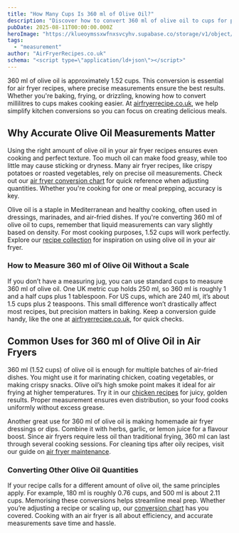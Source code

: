 ```yaml
---
title: "How Many Cups Is 360 ml of Olive Oil?"
description: "Discover how to convert 360 ml of olive oil to cups for perfect air fryer recipes. Get accurate measurements for baking and cooking every time."
pubDate: 2025-08-11T00:00:00.000Z
heroImage: "https://klueoymssxwfnxsvcyhv.supabase.co/storage/v1/object/public/md/how-many-cups-is-360-ml-of-olive-oil-c4be907b.webp"
tags:
  - "measurement"
author: "AirFryerRecipes.co.uk"
schema: "<script type=\"application/ld+json\"></script>"
---
```


<p>360 ml of olive oil is approximately 1.52 cups. This conversion is essential for air fryer recipes, where precise measurements ensure the best results. Whether you're baking, frying, or drizzling, knowing how to convert millilitres to cups makes cooking easier. At <a href=https://www.airfryerrecipe.co.uk>airfryerrecipe.co.uk</a>, we help simplify kitchen conversions so you can focus on creating delicious meals.</p>  

<h2>Why Accurate Olive Oil Measurements Matter</h2>  
<p>Using the right amount of olive oil in your air fryer recipes ensures even cooking and perfect texture. Too much oil can make food greasy, while too little may cause sticking or dryness. Many air fryer recipes, like crispy potatoes or roasted vegetables, rely on precise oil measurements. Check out our <a href=https://www.airfryerrecipe.co.uk/air-fryer-conversion-chart>air fryer conversion chart</a> for quick reference when adjusting quantities. Whether you're cooking for one or meal prepping, accuracy is key.</p>  

<p>Olive oil is a staple in Mediterranean and healthy cooking, often used in dressings, marinades, and air-fried dishes. If you're converting 360 ml of olive oil to cups, remember that liquid measurements can vary slightly based on density. For most cooking purposes, 1.52 cups will work perfectly. Explore our <a href=https://www.airfryerrecipe.co.uk/recipes>recipe collection</a> for inspiration on using olive oil in your air fryer.</p>  

<h3>How to Measure 360 ml of Olive Oil Without a Scale</h3>  
<p>If you don’t have a measuring jug, you can use standard cups to measure 360 ml of olive oil. One UK metric cup holds 250 ml, so 360 ml is roughly 1 and a half cups plus 1 tablespoon. For US cups, which are 240 ml, it’s about 1.5 cups plus 2 teaspoons. This small difference won’t drastically affect most recipes, but precision matters in baking. Keep a conversion guide handy, like the one at <a href=https://www.airfryerrecipe.co.uk>airfryerrecipe.co.uk</a>, for quick checks.</p>  

<h2>Common Uses for 360 ml of Olive Oil in Air Fryers</h2>  
<p>360 ml (1.52 cups) of olive oil is enough for multiple batches of air-fried dishes. You might use it for marinating chicken, coating vegetables, or making crispy snacks. Olive oil’s high smoke point makes it ideal for air frying at higher temperatures. Try it in our <a href=https://www.airfryerrecipe.co.uk/recipe-category/chicken>chicken recipes</a> for juicy, golden results. Proper measurement ensures even distribution, so your food cooks uniformly without excess grease.</p>  

<p>Another great use for 360 ml of olive oil is making homemade air fryer dressings or dips. Combine it with herbs, garlic, or lemon juice for a flavour boost. Since air fryers require less oil than traditional frying, 360 ml can last through several cooking sessions. For cleaning tips after oily recipes, visit our guide on <a href=https://www.airfryerrecipe.co.uk/air-fryer-cleaner>air fryer maintenance</a>.</p>  

<h3>Converting Other Olive Oil Quantities</h3>  
<p>If your recipe calls for a different amount of olive oil, the same principles apply. For example, 180 ml is roughly 0.76 cups, and 500 ml is about 2.11 cups. Memorising these conversions helps streamline meal prep. Whether you’re adjusting a recipe or scaling up, our <a href=https://www.airfryerrecipe.co.uk/air-fryer-conversion-chart>conversion chart</a> has you covered. Cooking with an air fryer is all about efficiency, and accurate measurements save time and hassle.</p>